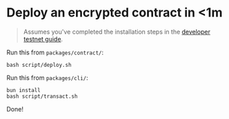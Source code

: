 # Deploy an encrypted contract in <1m

> Assumes you've completed the installation steps in the [developer testnet guide](https://docs.seismic.systems/appendix/deployments).

Run this from `packages/contract/`:

```
bash script/deploy.sh
```

Run this from `packages/cli/`:

```
bun install
bash script/transact.sh
```

Done!
